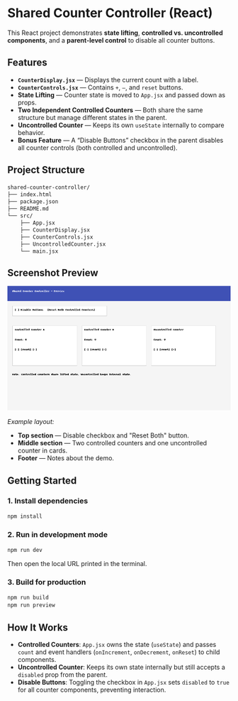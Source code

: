 # Shared Counter Controller (React)

This React project demonstrates **state lifting**, **controlled vs. uncontrolled components**, and a **parent-level control** to disable all counter buttons.

## Features
- **`CounterDisplay.jsx`** — Displays the current count with a label.
- **`CounterControls.jsx`** — Contains `+`, `–`, and `reset` buttons.
- **State Lifting** — Counter state is moved to `App.jsx` and passed down as props.
- **Two Independent Controlled Counters** — Both share the same structure but manage different states in the parent.
- **Uncontrolled Counter** — Keeps its own `useState` internally to compare behavior.
- **Bonus Feature** — A “Disable Buttons” checkbox in the parent disables all counter controls (both controlled and uncontrolled).

## Project Structure
```
shared-counter-controller/
├── index.html
├── package.json
├── README.md
└── src/
    ├── App.jsx
    ├── CounterDisplay.jsx
    ├── CounterControls.jsx
    ├── UncontrolledCounter.jsx
    └── main.jsx
```

## Screenshot Preview

![App Screenshot](screenshot.png)

*Example layout:*
- **Top section** — Disable checkbox and "Reset Both" button.
- **Middle section** — Two controlled counters and one uncontrolled counter in cards.
- **Footer** — Notes about the demo.

## Getting Started

### 1. Install dependencies
```bash
npm install
```

### 2. Run in development mode
```bash
npm run dev
```
Then open the local URL printed in the terminal.

### 3. Build for production
```bash
npm run build
npm run preview
```

## How It Works
- **Controlled Counters**: `App.jsx` owns the state (`useState`) and passes `count` and event handlers (`onIncrement`, `onDecrement`, `onReset`) to child components.
- **Uncontrolled Counter**: Keeps its own state internally but still accepts a `disabled` prop from the parent.
- **Disable Buttons**: Toggling the checkbox in `App.jsx` sets `disabled` to `true` for all counter components, preventing interaction.
